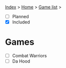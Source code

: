 [Index](index) > [Home](home) > [Game list](gamelist) >

- [ ] Planned
- [x] Included

# Games
- [ ] Combat Warriors
- [ ] Da Hood